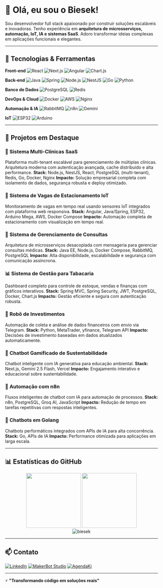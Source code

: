 # 👋 Olá, eu sou o Biesek!

Sou desenvolvedor full stack apaixonado por construir soluções escaláveis e inovadoras. Tenho experiência em **arquitetura de microsserviços, automação, IoT, IA e sistemas SaaS**. Adoro transformar ideias complexas em aplicações funcionais e elegantes.

---

## 🚀 Tecnologias & Ferramentas

**Front-end**
![React](https://img.shields.io/badge/-React-61DAFB?style=flat-square&logo=react&logoColor=black)
![Next.js](https://img.shields.io/badge/-Next.js-000000?style=flat-square&logo=next.js&logoColor=white)
![Angular](https://img.shields.io/badge/-Angular-DD0031?style=flat-square&logo=angular&logoColor=white)
![Chart.js](https://img.shields.io/badge/-Chart.js-FF6384?style=flat-square&logo=chart.js&logoColor=white)

**Back-end**
![Java](https://img.shields.io/badge/-Java-007396?style=flat-square&logo=java&logoColor=white)
![Spring](https://img.shields.io/badge/-Spring-6DB33F?style=flat-square&logo=spring&logoColor=white)
![Node.js](https://img.shields.io/badge/-Node.js-339933?style=flat-square&logo=node.js&logoColor=white)
![NestJS](https://img.shields.io/badge/-NestJS-E0234E?style=flat-square&logo=nestjs&logoColor=white)
![Go](https://img.shields.io/badge/-Go-00ADD8?style=flat-square&logo=go&logoColor=white)
![Python](https://img.shields.io/badge/-Python-3776AB?style=flat-square&logo=python&logoColor=white)

**Banco de Dados**
![PostgreSQL](https://img.shields.io/badge/-PostgreSQL-4169E1?style=flat-square&logo=postgresql&logoColor=white)
![Redis](https://img.shields.io/badge/-Redis-DC382D?style=flat-square&logo=redis&logoColor=white)

**DevOps & Cloud**
![Docker](https://img.shields.io/badge/-Docker-2496ED?style=flat-square&logo=docker&logoColor=white)
![AWS](https://img.shields.io/badge/-AWS-232F3E?style=flat-square&logo=amazon-aws&logoColor=white)
![Nginx](https://img.shields.io/badge/-Nginx-009639?style=flat-square&logo=nginx&logoColor=white)

**Automação & IA**
![RabbitMQ](https://img.shields.io/badge/-RabbitMQ-FF6600?style=flat-square&logo=rabbitmq&logoColor=white)
![n8n](https://img.shields.io/badge/-n8n-EA4B71?style=flat-square&logo=n8n&logoColor=white)
![Gemini](https://img.shields.io/badge/-Gemini_AI-8E75B2?style=flat-square&logo=google&logoColor=white)

**IoT**
![ESP32](https://img.shields.io/badge/-ESP32-000000?style=flat-square&logo=espressif&logoColor=white)
![Arduino](https://img.shields.io/badge/-Arduino-00979D?style=flat-square&logo=arduino&logoColor=white)

---

## 💼 Projetos em Destaque

### 🏥 **Sistema Multi-Clínicas SaaS**
Plataforma multi-tenant escalável para gerenciamento de múltiplas clínicas. Arquitetura moderna com autenticação avançada, cache distribuído e alta performance.
**Stack:** Node.js, NestJS, React, PostgreSQL (multi-tenant), Redis, Go, Docker, Nginx
**Impacto:** Solução empresarial completa com isolamento de dados, segurança robusta e deploy otimizado.

### 🚗 **Sistema de Vagas de Estacionamento IoT**
Monitoramento de vagas em tempo real usando sensores IoT integrados com plataforma web responsiva.
**Stack:** Angular, Java/Spring, ESP32, Arduino Mega, AWS, Docker Compose
**Impacto:** Automação completa de estacionamento com visualização em tempo real.

### 🏥 **Sistema de Gerenciamento de Consultas**
Arquitetura de microsserviços desacoplada com mensageria para gerenciar consultas médicas.
**Stack:** Java EE, Node.js, Docker Compose, RabbitMQ, PostgreSQL
**Impacto:** Alta disponibilidade, escalabilidade e segurança com comunicação assíncrona.

### 📊 **Sistema de Gestão para Tabacaria**
Dashboard completo para controle de estoque, vendas e finanças com gráficos interativos.
**Stack:** Spring MVC, Spring Security, JWT, PostgreSQL, Docker, Chart.js
**Impacto:** Gestão eficiente e segura com autenticação robusta.

### 🤖 **Robô de Investimentos**
Automação de coleta e análise de dados financeiros com envio via Telegram.
**Stack:** Python, MetaTrader, yfinance, Telegram API
**Impacto:** Decisões de investimento baseadas em dados atualizados automaticamente.

### 🌱 **Chatbot Gamificado de Sustentabilidade**
Chatbot inteligente com IA generativa para educação ambiental.
**Stack:** Next.js, Gemini 2.5 Flash, Vercel
**Impacto:** Engajamento interativo e educacional sobre sustentabilidade.

### 🔄 **Automação com n8n**
Fluxos inteligentes de chatbot com IA para automação de processos.
**Stack:** n8n, PostgreSQL, Groq AI, JavaScript
**Impacto:** Redução de tempo em tarefas repetitivas com respostas inteligentes.

### 💬 **Chatbots em Golang**
Chatbots performáticos integrados com APIs de IA para alta concorrência.
**Stack:** Go, APIs de IA
**Impacto:** Performance otimizada para aplicações em larga escala.

---

## 📊 Estatísticas do GitHub

<div align="center">
  <img height="180em" src="https://github-readme-stats.vercel.app/api?username=biesek&show_icons=true&theme=tokyonight&include_all_commits=true&count_private=true"/>
  <img height="180em" src="https://github-readme-stats.vercel.app/api/top-langs/?username=biesek&layout=compact&langs_count=8&theme=tokyonight"/>
</div>

<div align="center">
  <img src="https://github-readme-streak-stats.herokuapp.com/?user=biesek&theme=tokyonight" alt="biesek"/>
</div>

---

## 📫 Contato

[![LinkedIn](https://img.shields.io/badge/-LinkedIn-0A66C2?style=flat-square&logo=linkedin&logoColor=white)](https://www.linkedin.com/in/matheus-biesek-dev-java-node/)
[![MakerBot Studio](https://img.shields.io/badge/-MakerBot_Studio-FF6B6B?style=flat-square&logo=robot&logoColor=white)](https://makerbot-studio-automacoes.onrender.com/)
[![AgendaKi](https://img.shields.io/badge/-AgendaKi-4A90E2?style=flat-square&logo=calendar&logoColor=white)](https://www.agendaki.fun/pricing)

---

⚡ **"Transformando código em soluções reais"**
